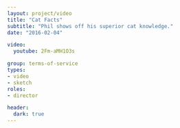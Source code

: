 ```yaml
---
layout: project/video
title: "Cat Facts"
subtitle: "Phil shows off his superior cat knowledge."
date: "2016-02-04"

video:
  youtube: 2Fm-aMH1O3s

group: terms-of-service
types:
- video
- sketch
roles:
- director

header:
  dark: true
---
```

